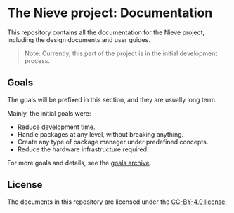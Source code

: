 The Nieve project: Documentation 
=======

This repository contains all the documentation for the Nieve project, including the design documents and user guides.

> Note: Currently, this part of the project is in the initial development process.

Goals
-------------
The goals will be prefixed in this section, and they are usually long term.

Mainly, the initial goals were:
- Reduce development time.
- Handle packages at any level, without breaking anything.
- Create any type of package manager under predefined concepts.
- Reduce the hardware infrastructure required.

For more goals and details, see the [goals archive](goals.md).

## License
The documents in this repository are licensed under the [CC-BY-4.0 license](LICENSE).
